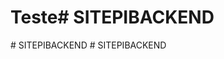 # Teste#   S I T E P I B A C K E N D  
 #   S I T E P I B A C K E N D  
 #   S I T E P I B A C K E N D  
 